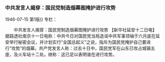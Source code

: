 ### 中共发言人揭穿：国民党制造烟幕图掩护进行攻势

1946-07-15
第1版()
专栏：

　　中共发言人揭穿：国民党制造烟幕图掩护进行攻势
    【新华社延安十二日电】据路透社南京十一日电称：中共今日对国民党当局造谣中共军事领袖于六月底在延安举行秘密会议，并计划实行“全国总起义”之说，指斥为国民党掩护自己要进行“攻势”的烟幕。共产党发言人称：过去十日中，国民党军在山东已攻占城镇五座，及火车站十二处。继称：这已足以表明谁在进行攻势。
